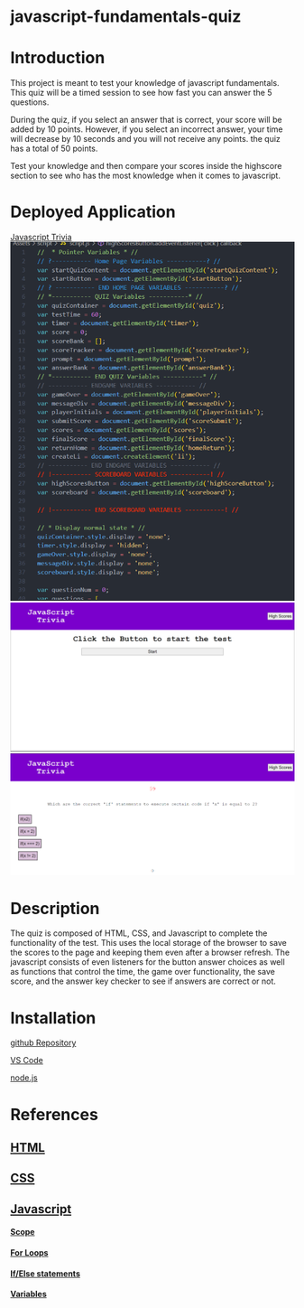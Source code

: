 # javascript-fundamentals-quiz

# Introduction

This project is meant to test your knowledge of javascript fundamentals. This quiz will be a timed session to see how fast you can answer the 5 questions.

During the quiz, if you select an answer that is correct, your score will be added by 10 points. However, if you select an incorrect answer, your time will decrease by 10 seconds and you will not receive any points. the quiz has a total of 50 points.

Test your knowledge and then compare your scores inside the highscore section to see who has the most knowledge when it comes to javascript.

# Deployed Application

[Javascript Trivia](https://pn-barnes.github.io/javascript-trivia/)
![Javascript Code](./Assets/images/jsCode.png)
![Deployed Site](./Assets/images/deployedApp.png)
![Deployed Site](./Assets/images/deployedApp2.png)

# Description

The quiz is composed of HTML, CSS, and Javascript to complete the functionality of the test. This uses the local storage of the browser to save the scores to the page and keeping them even after a browser refresh. The javascript consists of even listeners for the button answer choices as well as functions that control the time, the game over functionality, the save score, and the answer key checker to see if answers are correct or not.

# Installation

[github Repository](https://github.com/PN-Barnes/javascript-fundamentals-quiz)

[VS Code](https://code.visualstudio.com/)

[node.js](https://nodejs.org/en/)

# References

## [HTML](https://developer.mozilla.org/en-US/docs/Web/HTML)

## [CSS](https://developer.mozilla.org/en-US/docs/Web/CSS)

## [Javascript](https://developer.mozilla.org/en-US/docs/Web/JavaScript)

#### [Scope](https://developer.mozilla.org/en-US/docs/Glossary/Scope)

#### [For Loops](https://developer.mozilla.org/en-US/docs/Web/JavaScript/Reference/Statements/for)

#### [If/Else statements](https://developer.mozilla.org/en-US/docs/Web/JavaScript/Reference/Statements/if...else)

#### [Variables](https://developer.mozilla.org/en-US/docs/Web/JavaScript/Reference/Statements/var)

